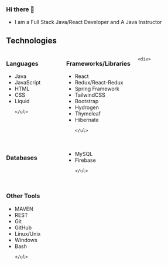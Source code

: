 ### Hi there 👋

- I am a Full Stack Java/React Developer and A Java Instructor

## Technologies 
<div style="display: grid; grid-template-columns: repeat(3, 1fr); grid-gap: 20px;">
  
  
  <div>
    <h3>Languages</h3>
    <ul>
      <li>Java</li>
      <li>JavaScript</li>
      <li>HTML</li>
      <li>CSS</li>
      <li>Liquid</li>
     
    </ul>

</div>
  
  <div>
  <h3>Frameworks/Libraries</h3>
    <ul>
      <li>React</li>
      <li>Redux/React-Redux</li>
      <li>Spring Framework</li>
      <li>TailwindCSS</li>
      <li> Bootstrap</li>
      <li>Hydrogen</li>
      <li>Thymeleaf</li>
      <li> Hibernate</li>
     
    </ul>

  </div>
  
    <div>
  <h3>Databases</h3>
    <ul>
      <li>MySQL</li>
      <li>Firebase</li>

     
    </ul>

  </div>

  <div>
  <h3>Other Tools</h3>
    <ul>
      <li>MAVEN</li>
      <li>REST</li>
      <li>Git</li>
      <li>GitHub</li>
      <li> Linux/Unix</li>
      <li>Windows</li>
      <li>Bash</li>
     
     
    </ul>

  </div>


</div>

<!--
**ken0gul/ken0gul** is a ✨ _special_ ✨ repository because its `README.md` (this file) appears on your GitHub profile.

Here are some ideas to get you started:

- 🔭 I’m currently working on ...
- 🌱 I’m currently learning ...
- 👯 I’m looking to collaborate on ...
- 🤔 I’m looking for help with ...
- 💬 Ask me about ...
- 📫 How to reach me: ...
- 😄 Pronouns: ...
- ⚡ Fun fact: ...
-->
